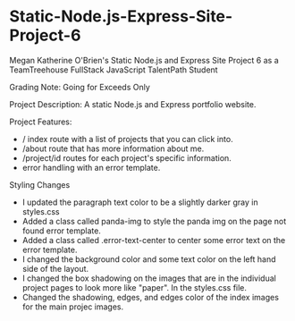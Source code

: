 # Static-Node.js-Express-Site-Project-6
 Megan Katherine O'Brien's Static Node.js and Express Site Project 6 as a TeamTreehouse FullStack JavaScript TalentPath Student

Grading Note: Going for Exceeds Only

Project Description: A static Node.js and Express portfolio website.

Project Features:

- / index route with a list of projects that you can click into.
- /about route that has more information about me.
- /project/id routes for each project's specific information.
- error handling with an error template.

Styling Changes

- I updated the paragraph text color to be a slightly darker gray in styles.css
- Added a class called panda-img to style the panda img on the page not found error template.
- Added a class called .error-text-center to center some error text on the error template.
- I changed the background color and some text color on the left hand side of the layout.
- I changed the box shadowing on the images that are in the individual project pages to look more like "paper". In the styles.css file.
- Changed the shadowing, edges, and edges color of the index images for the main projec images. 